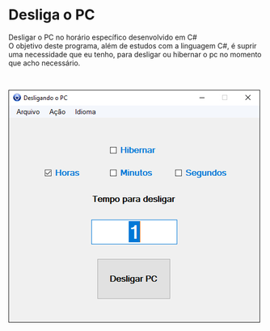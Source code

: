 # Desliga o PC
Desligar o PC no horário específico desenvolvido em C#
</br>
O objetivo deste programa, além de estudos com a linguagem C#, é suprir uma necessidade que eu tenho, para desligar ou hibernar o pc no momento que acho necessário.</br>

</br>

![Alt text](/img/Desliga.jpg?raw=true "Desliga o PC")
</br>

